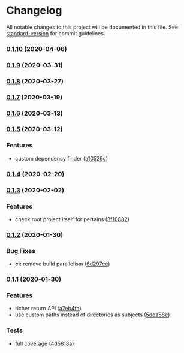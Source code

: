 # Changelog

All notable changes to this project will be documented in this file. See [standard-version](https://github.com/conventional-changelog/standard-version) for commit guidelines.

### [0.1.10](https://github.com/zetlen/pertain/compare/v0.1.9...v0.1.10) (2020-04-06)

### [0.1.9](https://github.com/zetlen/pertain/compare/v0.1.8...v0.1.9) (2020-03-31)

### [0.1.8](https://github.com/zetlen/pertain/compare/v0.1.7...v0.1.8) (2020-03-27)

### [0.1.7](https://github.com/zetlen/pertain/compare/v0.1.6...v0.1.7) (2020-03-19)

### [0.1.6](https://github.com/zetlen/pertain/compare/v0.1.5...v0.1.6) (2020-03-13)

### [0.1.5](https://github.com/zetlen/pertain/compare/v0.1.4...v0.1.5) (2020-03-12)


### Features

* custom dependency finder ([a10529c](https://github.com/zetlen/pertain/commit/a10529cd752c814b290d537817499d5aac0e9912))

### [0.1.4](https://github.com/zetlen/pertain/compare/v0.1.3...v0.1.4) (2020-02-20)

### [0.1.3](https://github.com/zetlen/pertain/compare/v0.1.2...v0.1.3) (2020-02-02)


### Features

* check root project itself for pertains ([3f10882](https://github.com/zetlen/pertain/commit/3f1088272c87377f777d6a54c9fc8a4615e86885))

### [0.1.2](https://github.com/zetlen/pertain/compare/v0.1.1...v0.1.2) (2020-01-30)


### Bug Fixes

* **ci:** remove build parallelism ([6d297ce](https://github.com/zetlen/pertain/commit/6d297ce2def277a51c3f991f0b1cf7798192227f))

### 0.1.1 (2020-01-30)


### Features

* richer return API ([a7eb4fa](https://github.com/zetlen/pertain/commit/a7eb4fa7726d7fff879d38f4e102cc643067bab5))
* use custom paths instead of directories as subjects ([5dda68e](https://github.com/zetlen/pertain/commit/5dda68ea510ffebdbb8f532d2936e46de1af3c11))


### Tests

* full coverage ([4d5818a](https://github.com/zetlen/pertain/commit/4d5818a14e18081ff3711ebed1458e859d214067))
